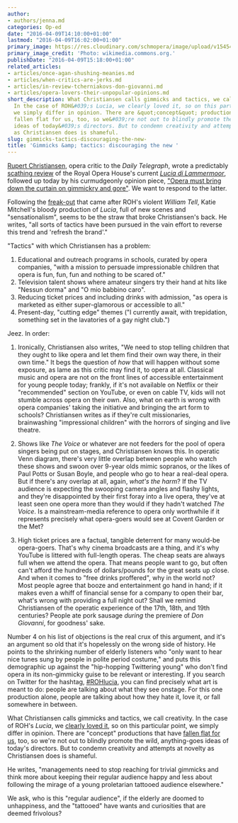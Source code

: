 ```yaml
---
author:
- authors/jenna.md
categories: Op-ed
date: "2016-04-09T14:10:00+01:00"
lastmod: "2016-04-09T16:02:00+01:00"
primary_image: https://res.cloudinary.com/schmopera/image/upload/v1545409169/media/webhook-uploads/1460210174802/2016-04-09---Dinosaur.jpg.jpg
primary_image_credit: 'Photo: wikimedia.commons.org.'
publishDate: "2016-04-09T15:18:00+01:00"
related_articles:
- articles/once-agan-shushing-meanies.md
- articles/when-critics-are-jerks.md
- articles/in-review-tcherniakovs-don-giovanni.md
- articles/opera-lovers-their-unpopular-opinions.md
short_description: What Christiansen calls gimmicks and tactics, we call creativity.
  In the case of ROH&#039;s Lucia, we clearly loved it, so on this particular point,
  we simply differ in opinion. There are &quot;concept&quot; productions that have
  fallen flat for us, too, so we&#039;re not out to blindly promote the wild, anything-goes
  ideas of today&#039;s directors. But to condemn creativity and attempts at novelty
  as Christiansen does is shameful.
slug: gimmicks-tactics-discouraging-the-new-
title: 'Gimmicks &amp; tactics: discouraging the new '
---
```


[Rupert Christiansen](http://www.telegraph.co.uk/authors/rupert-christiansen/), opera critic to the *Daily Telegraph*, wrote a predictably [scathing review](http://www.telegraph.co.uk/opera/what-to-see/lucia-di-lammermoor-royal-opera-house-verdict-too-leaden-even-fo/) of the Royal Opera House's current [*Lucia di Lammermoor*](/in-review-lucia-di-lammermoor-at-roh/), followed up today by his curmudgeonly opinion piece, ["Opera must bring down the curtain on gimmickry and gore"](http://www.telegraph.co.uk/opera/what-to-see/opera-must-bring-down-the-curtain-on-gimmickry-and-gore/). We want to respond to the latter.

Following the [freak-out](http://www.telegraph.co.uk/culture/music/opera/11707537/William-Tell-gang-rape-scene-causes-uproar-at-Royal-Opera-House.html) that came after ROH's violent *William Tell*, Katie Mitchell's bloody production of *Lucia*, full of new scenes and "sensationalism", seems to be the straw that broke Christiansen's back. He writes, "all sorts of tactics have been pursued in the vain effort to reverse this trend and 'refresh the brand'."

"Tactics" with which Christiansen has a problem: 

1. Educational and outreach programs in schools, curated by opera companies, "with a mission to persuade impressionable children that opera is fun, fun, fun and nothing to be scared of."
2. Television talent shows where amateur singers try their hand at hits like "Nessun dorma" and "O mio babbino caro".
3. Reducing ticket prices and including drinks with admission, "as opera is marketed as either super-glamorous or accessible to all."
4. Present-day, "cutting edge" themes ("I currently await, with trepidation, something set in the lavatories of a gay night club.")

Jeez. In order:

1. Ironically, Christiansen also writes, "We need to stop telling children that they ought to like opera and let them find their own way there, in their own time." It begs the question of *how* that will happen without some exposure, as lame as this critic may find it, to opera at all. Classical music and opera are not on the front lines of accessible entertainment for young people today; frankly, if it's not available on Netflix or their "recommended" section on YouTube, or even on cable TV, kids will not stumble across opera on their own. Also, what on earth is wrong with opera companies' taking the initiative and bringing the art form to schools? Christiansen writes as if they're cult missionaries, brainwashing "impressional children" with the horrors of singing and live theatre.

2. Shows like *The Voice* or whatever are not feeders for the pool of opera singers being put on stages, and Christiansen knows this. In operatic Venn diagram, there's very little overlap between people who watch these shows and swoon over 9-year olds mimic sopranos, or the likes of Paul Potts or Susan Boyle, and people who go to hear a real-deal opera. But if there's any overlap at all, again, *what's the harm*? If the TV audience is expecting the swooping camera angles and flashy lights, and they're disappointed by their first foray into a live opera, they've at least seen one opera more than they would if they hadn't watched *The Voice*. Is a mainstream-media reference to opera only worthwhile if it represents precisely what opera-goers would see at Covent Garden or the Met?
3. High ticket prices are a factual, tangible deterrent for many would-be opera-goers. That's why cinema broadcasts are a thing, and it's why YouTube is littered with full-length operas. The cheap seats are always full when we attend the opera. That means people want to go, but often can't afford the hundreds of dollars/pounds for the great seats up close. And when it comes to "free drinks proffered", why in the world not? Most people agree that booze and entertainment go hand in hand; if it makes even a whiff of financial sense for a company to open their bar, what's wrong with providing a full night out? Shall we remind Christiansen of the operatic experience of the 17th, 18th, and 19th centuries? People ate pork sausage *during* the premiere of *Don Giovanni*, for goodness' sake.

Number 4 on his list of objections is the real crux of this argument, and it's an argument so old that it's hopelessly on the wrong side of history. He points to the shrinking number of elderly listeners who "only want to hear nice tunes sung by people in polite period costume," and puts this demographic up against the "hip-hopping Twittering young" who don't find opera in its non-gimmicky guise to be relevant or interesting. If you search on Twitter for the hashtag, [#ROHlucia](https://twitter.com/search?q=%23ROHlucia&src=tyah), you can find precisely what art is meant to do: people are talking about what they see onstage. For this one production alone, people are talking about how they hate it, love it, or fall somewhere in between.

What Christiansen calls gimmicks and tactics, we call creativity. In the case of ROH's *Lucia*, we [clearly loved it](/in-review-lucia-di-lammermoor-at-roh/), so on this particular point, we simply differ in opinion. There are "concept" productions that have [fallen flat for us](/in-review-tcherniakovs-don-giovanni/), too, so we're not out to blindly promote the wild, anything-goes ideas of today's directors. But to condemn creativity and attempts at novelty as Christiansen does is shameful. 

He writes, "managements need to stop reaching for trivial gimmicks and think more about keeping their regular audience happy and less about following the mirage of a young proletarian tattooed audience elsewhere." 

We ask, who is this "regular audience", if the elderly are doomed to unhappiness, and the "tattooed" have wants and curiosities that are deemed frivolous?
